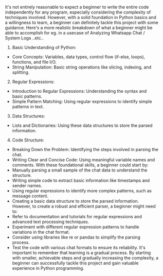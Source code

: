 
It's not entirely reasonable to expect a beginner to write the entire code independently for any program, especially considering the complexity of techniques involved. However, with a solid foundation in Python basics and a willingness to learn, a beginner can definitely tackle this project with some guidance.
Here's a more realistic breakdown of what a beginner might be able to accomplish for eg. in a usecase of Analyzing Whatsapp Chat / System Logs ..etc.. 
1. Basic Understanding of Python:
 * Core Concepts: Variables, data types, control flow (if-else, loops), functions, and file I/O.
 * String Manipulation: Basic string operations like slicing, indexing, and splitting.
2. Regular Expressions:
 * Introduction to Regular Expressions: Understanding the syntax and basic patterns.
 * Simple Pattern Matching: Using regular expressions to identify simple patterns in text.
3. Data Structures:
 * Lists and Dictionaries: Using these data structures to store the parsed information.
4. Code Structure:
 * Breaking Down the Problem: Identifying the steps involved in parsing the chat.
 * Writing Clear and Concise Code: Using meaningful variable names and comments.
With these foundational skills, a beginner could start by:
 * Manually parsing a small sample of the chat data to understand the structure.
 * Writing simple code to extract basic information like timestamps and sender names.
 * Using regular expressions to identify more complex patterns, such as message content.
 * Creating a basic data structure to store the parsed information.
However, to create a robust and efficient parser, a beginner might need to:
 * Refer to documentation and tutorials for regular expressions and advanced text processing techniques.
 * Experiment with different regular expression patterns to handle variations in the chat format.
 * Consider using libraries like re or pandas to simplify the parsing process.
 * Test the code with various chat formats to ensure its reliability.
It's important to remember that learning is a gradual process. By starting with smaller, achievable steps and gradually increasing the complexity, a beginner can successfully tackle this project and gain valuable experience in Python programming.
